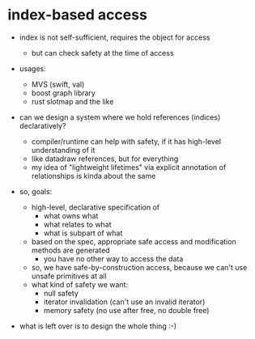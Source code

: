 # index-based access

- index is not self-sufficient, requires the object for access
  - but can check safety at the time of access
- usages:
  - MVS (swift, val)
  - boost graph library
  - rust slotmap and the like

- can we design a system where we hold references (indices) declaratively?
  - compiler/runtime can help with safety, if it has high-level understanding of it
  - like datadraw references, but for everything
  - my idea of "lightweight lifetimes" via explicit annotation of relationships is kinda about the same

- so, goals:
  - high-level, declarative specification of
    - what owns what
    - what relates to what
    - what is subpart of what
  - based on the spec, appropriate safe access and modification methods are generated
    - you have no other way to access the data
  - so, we have safe-by-construction access, because we can't use unsafe primitives at all
  - what kind of safety we want:
    - null safety
    - iterator invalidation (can't use an invalid iterator)
    - memory safety (no use after free, no double free)
- what is left over is to design the whole thing :-)
